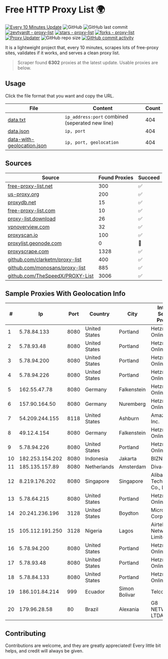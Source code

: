 
# Free HTTP Proxy List 🌍

[![Every 10 Minutes Update](https://github.com/mertguvencli/http-proxy-list/actions/workflows/main.yml/badge.svg?branch=main)](https://github.com/mertguvencli/http-proxy-list/actions/workflows/main.yml)
![GitHub](https://img.shields.io/github/license/mertguvencli/http-proxy-list)
![GitHub last commit](https://img.shields.io/github/last-commit/mertguvencli/http-proxy-list)
[![zevtyardt - proxy-list](https://img.shields.io/static/v1?label=zevtyardt&message=proxy-list&color=blue&logo=github)](https://github.com/zevtyardt/proxy-list "Go to GitHub repo")
[![stars - proxy-list](https://img.shields.io/github/stars/zevtyardt/proxy-list?style=social)](https://github.com/zevtyardt/proxy-list)
[![forks - proxy-list](https://img.shields.io/github/forks/zevtyardt/proxy-list?style=social)](https://github.com/zevtyardt/proxy-list)
[![Proxy Updater](https://github.com/zevtyardt/proxy-list/workflows/Proxy%20Updater/badge.svg)](https://github.com/zevtyardt/proxy-list/actions?query=workflow:"Proxy+Updater")
![GitHub repo size](https://img.shields.io/github/repo-size/zevtyardt/proxy-list)
[![GitHub commit activity](https://img.shields.io/github/commit-activity/m/zevtyardt/proxy-list?logo=commits)](https://github.com/zevtyardt/proxy-list/commits/main)

It is a lightweight project that, every 10 minutes, scrapes lots of free-proxy sites, validates if it works, and serves a clean proxy list.

> Scraper found **6302** proxies at the latest update. Usable proxies are below.

## Usage

Click the file format that you want and copy the URL.

|File|Content|Count|
|----|-------|-----|
|[data.txt](https://raw.githubusercontent.com/mertguvencli/http-proxy-list/main/proxy-list/data.txt)|`ip_address:port` combined (seperated new line)|404|
|[data.json](https://raw.githubusercontent.com/mertguvencli/http-proxy-list/main/proxy-list/data.json)|`ip, port`|404|
|[data-with-geolocation.json](https://raw.githubusercontent.com/mertguvencli/http-proxy-list/main/proxy-list/data-with-geolocation.json)|`ip, port, geolocation`|404|

## Sources

|Source|Found Proxies|Succeed|
|------|-------------|-------|
|[free-proxy-list.net](https://free-proxy-list.net)|300|✅|
|[us-proxy.org](https://www.us-proxy.org)|200|✅|
|[proxydb.net](http://proxydb.net)|15|✅|
|[free-proxy-list.com](https://free-proxy-list.com/?page=&port=&type%5B%5D=http&type%5B%5D=https&up_time=0&search=Search)|10|✅|
|[proxy-list.download](https://www.proxy-list.download/HTTP)|26|✅|
|[vpnoverview.com](https://vpnoverview.com/privacy/anonymous-browsing/free-proxy-servers)|32|✅|
|[proxyscan.io](https://www.proxyscan.io)|100|✅|
|[proxylist.geonode.com](https://proxylist.geonode.com/api/proxy-list?limit=300&page=1&sort_by=lastChecked&sort_type=desc&protocols=http,https)|0|🚫|
|[proxyscrape.com](https://api.proxyscrape.com/v2/?request=displayproxies&protocol=http&timeout=10000&country=all&ssl=all&anonymity=all)|1328|✅|
|[github.com/clarketm/proxy-list](https://raw.githubusercontent.com/clarketm/proxy-list/master/proxy-list-raw.txt)|400|✅|
|[github.com/monosans/proxy-list](https://raw.githubusercontent.com/monosans/proxy-list/main/proxies/http.txt)|885|✅|
|[github.com/TheSpeedX/PROXY-List](https://raw.githubusercontent.com/TheSpeedX/PROXY-List/master/http.txt)|3006|✅|


## Sample Proxies With Geolocation Info

|#|Ip|Port|Country|City|Internet Service Provider|
|-|--|----|-------|----|-------------------------|
|1|5.78.84.133|8080|United States|Portland|Hetzner Online GmbH|
|2|5.78.93.48|8080|United States|Portland|Hetzner Online GmbH|
|3|5.78.94.200|8080|United States|Portland|Hetzner Online GmbH|
|4|5.78.94.226|8080|United States|Portland|Hetzner Online GmbH|
|5|162.55.47.78|8080|Germany|Falkenstein|Hetzner Online GmbH|
|6|157.90.164.50|8080|Germany|Nuremberg|Hetzner Online GmbH|
|7|54.209.244.155|8118|United States|Ashburn|Amazon.com, Inc.|
|8|49.12.4.154|8080|Germany|Falkenstein|Hetzner Online GmbH|
|9|5.78.94.226|8080|United States|Portland|Hetzner Online GmbH|
|10|182.253.154.202|8080|Indonesia|Jakarta|BIZNET|
|11|185.135.157.89|8080|Netherlands|Amsterdam|Diva-C OOO|
|12|8.219.176.202|8080|Singapore|Singapore|Alibaba (US) Technology Co., Ltd.|
|13|5.78.64.215|8080|United States|Portland|Hetzner Online GmbH|
|14|20.241.236.196|3128|United States|Boydton|Microsoft Corporation|
|15|105.112.191.250|3128|Nigeria|Lagos|Airtel Networks Limited|
|16|5.78.94.200|8080|United States|Portland|Hetzner Online GmbH|
|17|5.78.93.48|8080|United States|Portland|Hetzner Online GmbH|
|18|5.78.84.133|8080|United States|Portland|Hetzner Online GmbH|
|19|186.101.84.214|999|Ecuador|Simon Bolivar|Telconet S.A|
|20|179.96.28.58|80|Brazil|Alexania|G8 NETWORKS LTDA|



## Contributing

Contributions are welcome, and they are greatly appreciated! Every
little bit helps, and credit will always be given.

